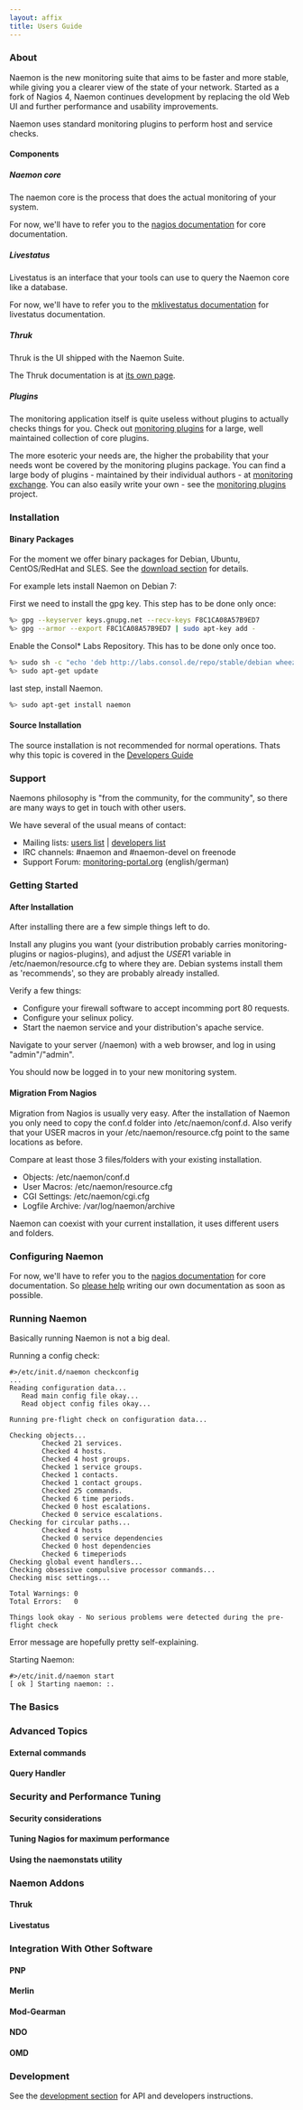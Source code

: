 ```yaml
---
layout: affix
title: Users Guide
---
```


### About

Naemon is the new monitoring suite that aims to be faster and more stable, while giving
you a clearer view of the state of your network. Started as a fork of Nagios 4, Naemon
continues development by replacing the old Web UI and further performance and usability
improvements.

Naemon uses standard monitoring plugins to perform host and service checks.

#### Components

##### Naemon core
The naemon core is the process that does the actual monitoring of your system.

For now, we'll have to refer you to the [nagios documentation][nagios] for core documentation.

##### Livestatus
Livestatus is an interface that your tools can use to query the Naemon core like a database.

For now, we'll have to refer you to the [mklivestatus documentation][mklivestatus] for livestatus documentation.

##### Thruk
Thruk is the UI shipped with the Naemon Suite.

The Thruk documentation is at [its own page][thruk].

##### Plugins
The monitoring application itself is quite useless without plugins to actually checks things for you. Check out [monitoring plugins][monplugins] for a large, well maintained collection of core plugins.

The more esoteric your needs are, the higher the probability that your needs wont be covered by the monitoring plugins package. You can find a large body of plugins - maintained by their individual authors - at [monitoring exchange][monexchange]. You can also easily write your own - see the [monitoring plugins][monplugins] project.





### Installation

#### Binary Packages

For the moment we offer binary packages for Debian, Ubuntu, CentOS/RedHat and SLES.
See the [download section](/download) for details.

For example lets install Naemon on Debian 7:

First we need to install the gpg key. This step has to be done only once:

```bash
%> gpg --keyserver keys.gnupg.net --recv-keys F8C1CA08A57B9ED7
%> gpg --armor --export F8C1CA08A57B9ED7 | sudo apt-key add -
```

Enable the Consol* Labs Repository. This has to be done only once too.

```bash
%> sudo sh -c "echo 'deb http://labs.consol.de/repo/stable/debian wheezy main' >> /etc/apt/sources.list"
%> sudo apt-get update
```

last step, install Naemon.

```bash
%> sudo apt-get install naemon
```

#### Source Installation

The source installation is not recommended for normal operations. Thats why this
topic is covered in the [Developers Guide](/documentation/developer/#build_naemon_from_scratch)





### Support

Naemons philosophy is "from the community, for the community", so there are many
ways to get in touch with other users.

We have several of the usual means of contact:

 * Mailing lists: [users list](https://www.monitoring-lists.org/list/listinfo/naemon-users/) | [developers list](https://www.monitoring-lists.org/list/listinfo/naemon-dev/)
 * IRC channels: #naemon and #naemon-devel on freenode
 * Support Forum: [monitoring-portal.org](http://monitoring-portal.org/wbb/index.php?page=Board&boardID=111) (english/german)



### Getting Started

#### After Installation

After installing there are a few simple things left to do.

Install any plugins you want (your distribution probably carries monitoring-plugins or
nagios-plugins), and adjust the $USER1$ variable in /etc/naemon/resource.cfg to where they are.
Debian systems install them as 'recommends', so they are probably already installed.

Verify a few things:

 * Configure your firewall software to accept incomming port 80 requests.
 * Configure your selinux policy.
 * Start the naemon service and your distribution's apache service.

Navigate to your server (<ip>/naemon) with a web browser, and log in using "admin"/"admin".

You should now be logged in to your new monitoring system.


#### Migration From Nagios

Migration from Nagios is usually very easy. After the installation of Naemon
you only need to copy the conf.d folder into /etc/naemon/conf.d. Also verify
that your USER macros in your /etc/naemon/resource.cfg point to the same locations
as before.

Compare at least those 3 files/folders with your existing installation.

 * Objects: /etc/naemon/conf.d
 * User Macros: /etc/naemon/resource.cfg
 * CGI Settings: /etc/naemon/cgi.cfg
 * Logfile Archive: /var/log/naemon/archive

<div class="alert alert-info"><i class="glyphicon glyphicon-info-sign"></i> Naemon can coexist with your current installation, it uses different users and folders.</div>


### Configuring Naemon

For now, we'll have to refer you to the [nagios documentation][nagios] for core documentation.
So [please help](/community) writing our own documentation as soon as possible.

### Running Naemon

Basically running Naemon is not a big deal.

Running a config check:

```
#>/etc/init.d/naemon checkconfig
...
Reading configuration data...
   Read main config file okay...
   Read object config files okay...

Running pre-flight check on configuration data...

Checking objects...
        Checked 21 services.
        Checked 4 hosts.
        Checked 4 host groups.
        Checked 1 service groups.
        Checked 1 contacts.
        Checked 1 contact groups.
        Checked 25 commands.
        Checked 6 time periods.
        Checked 0 host escalations.
        Checked 0 service escalations.
Checking for circular paths...
        Checked 4 hosts
        Checked 0 service dependencies
        Checked 0 host dependencies
        Checked 6 timeperiods
Checking global event handlers...
Checking obsessive compulsive processor commands...
Checking misc settings...

Total Warnings: 0
Total Errors:   0

Things look okay - No serious problems were detected during the pre-flight check
```

Error message are hopefully pretty self-explaining.


Starting Naemon:

```
#>/etc/init.d/naemon start
[ ok ] Starting naemon: :.
```

### The Basics

### Advanced Topics

#### External commands

#### Query Handler


### Security and Performance Tuning

#### Security considerations

#### Tuning Nagios for maximum performance

#### Using the naemonstats utility



### Naemon Addons

#### Thruk

#### Livestatus



### Integration With Other Software

#### PNP

#### Merlin

#### Mod-Gearman

#### NDO

#### OMD



### Development

See the [development section](/documentation/developers) for API and developers instructions.



[nagios]: http://nagios.sourceforge.net/docs/nagioscore/4/en/
[mklivestatus]: http://mathias-kettner.de/checkmk_livestatus.html
[thruk]: http://thruk.org/documentation.html
[monplugins]: https://www.monitoring-plugins.org/
[monexchange]: https://www.monitoringexchange.org/
